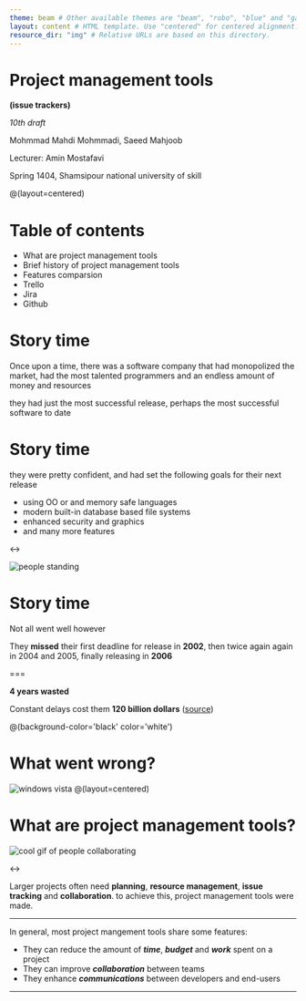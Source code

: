 ```yaml
---
theme: beam # Other available themes are "beam", "robo", "blue" and "gaia"
layout: content # HTML template. Use "centered" for centered alignment.
resource_dir: "img" # Relative URLs are based on this directory.
---
```


# Project management tools
**(issue trackers)**

*10th draft*

Mohmmad Mahdi Mohmmadi,
Saeed Mahjoob

Lecturer: Amin Mostafavi

Spring 1404, Shamsipour national university of skill

@(layout=centered)

# Table of contents

- What are project management tools
- Brief history of project management tools
- Features comparsion
- Trello
- Jira
- Github

# Story time


Once upon a time, there was a software company that had monopolized the market,
had the most talented programmers and an endless amount of money and resources

they had just the most successful release,
perhaps the most successful software to date

# Story time
they were pretty confident,
and had set the following goals for their next release

- using OO or and memory safe languages
- modern built-in database based file systems
- enhanced security and graphics
- and many more features

<->

![people standing](intro/people.gif)

# Story time
Not all went well however

They **missed** their first deadline for release in **2002**,
then twice again again in 2004 and 2005, finally releasing in **2006**

===

**4 years wasted**

Constant delays cost them **120 billion dollars** ([source](https://news.softpedia.com/news/Windows-Vista-the-120-Billion-Operating-System-54843.shtml))

@(background-color='black' color='white')
# What went wrong?

![windows vista](intro/vista.png)
@(layout=centered)

# What are project management tools?

![cool gif of people collaborating](intro/groupmeeting.gif)

<->

Larger projects often need **planning**, **resource management**,
**issue tracking** and **collaboration**.
to achieve this, project management tools were made.

---

In general, most project mangement tools share some features:

- They can reduce the amount of ***time***, ***budget*** and ***work*** spent on a project
- They can improve ***collaboration*** between teams
- They enhance ***communications*** between developers and end-users

---

